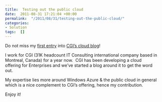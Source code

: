 ```yaml
---
title:  Testing out the public cloud
date:  2011-08-31 17:21:04 +00:00
permalink:  "/2011/08/31/testing-out-the-public-cloud/"
categories:
- Solution
tags:  []
---
```

<p>Do not miss my <a href="http://www.cgi.com/en/blog/cloud/testing-out-public-cloud">first entry</a> into <a href="http://www.cgi.com/en/blog/cloud">CGI’s cloud blog</a>!</p>  <p>I work for CGI (31K headcount IT Consulting international company based in Montreal, Canada) for a year now.&#160; CGI has been developing a cloud offering for Enterprises and we’ve started a blog around it to get the word out.</p>  <p>My expertise lies more around Windows Azure &amp; the public cloud in general which is a nice complement to CGI’s offering, hence my contribution.</p>  <p>Enjoy it!</p>